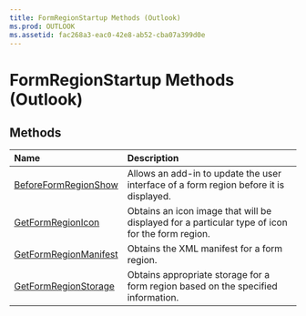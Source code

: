 ```yaml
---
title: FormRegionStartup Methods (Outlook)
ms.prod: OUTLOOK
ms.assetid: fac268a3-eac0-42e8-ab52-cba07a399d0e
---
```



# FormRegionStartup Methods (Outlook)

## Methods



|**Name**|**Description**|
|:-----|:-----|
|[BeforeFormRegionShow](formregionstartup-beforeformregionshow-method-outlook.md)|Allows an add-in to update the user interface of a form region before it is displayed. |
|[GetFormRegionIcon](formregionstartup-getformregionicon-method-outlook.md)|Obtains an icon image that will be displayed for a particular type of icon for the form region.|
|[GetFormRegionManifest](formregionstartup-getformregionmanifest-method-outlook.md)|Obtains the XML manifest for a form region.|
|[GetFormRegionStorage](formregionstartup-getformregionstorage-method-outlook.md)|Obtains appropriate storage for a form region based on the specified information.|

